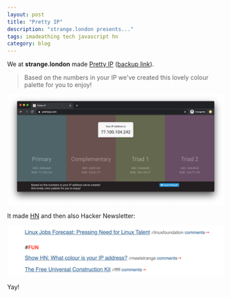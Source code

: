 ```yaml
---
layout: post
title: "Pretty IP"
description: "strange.london presents..."
tags: imadeathing tech javascript hn
category: blog
---
```


We at **strange.london** made [Pretty IP](https://prettyip.com/) ([backup link](https://opyate.com/ippalette/)).

> Based on the numbers in your IP we've created this lovely colour palette for you to enjoy!

![PrettyIP screenshot](/assets/posts/2013-02-23-pretty-ip/prettyip-screenshot.png)



It made [HN](https://news.ycombinator.com/item?id=5238537) and then also Hacker Newsletter:

![PrettyIP in HN Newsletter](/assets/posts/2013-02-23-pretty-ip/prettyip-hn.png)

Yay!